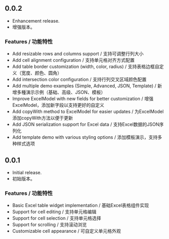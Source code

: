 ## 0.0.2

* Enhancement release.
* 增强版本。

### Features / 功能特性

* Add resizable rows and columns support / 支持可调整行列大小
* Add cell alignment configuration / 支持单元格对齐方式配置
* Add table border customization (width, color, radius) / 支持表格边框自定义（宽度、颜色、圆角）
* Add intersection color configuration / 支持行列交叉区域颜色配置
* Add multiple demo examples (Simple, Advanced, JSON, Template) / 新增多種演示示例（基础、高级、JSON、模板）
* Improve ExcelModel with new fields for better customization / 增强ExcelModel，添加新字段以支持更好的自定义
* Add copyWith method to ExcelModel for easier updates / 为ExcelModel添加copyWith方法以便于更新
* Add JSON serialization support for Excel data / 支持Excel数据的JSON序列化
* Add template demo with various styling options / 添加模板演示，支持多种样式选项

## 0.0.1

* Initial release.
* 初始版本。

### Features / 功能特性

* Basic Excel table widget implementation / 基础Excel表格组件实现
* Support for cell editing / 支持单元格编辑
* Support for cell selection / 支持单元格选择
* Support for scrolling / 支持滚动浏览
* Customizable cell appearance / 可自定义单元格外观